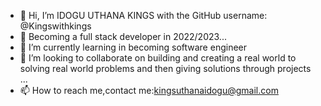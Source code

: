 - 👋 Hi, I’m IDOGU UTHANA KINGS with the GitHub username: @Kingswithkings
- 👀 Becoming a full stack developer in 2022/2023...
- 🌱 I’m currently learning in becoming software engineer
- 💞️ I’m looking to collaborate on building and creating a real world to solving real world problems and then giving solutions through projects  ...
- 📫 How to reach me,contact me:kingsuthanaidogu@gmail.com

<!---
Kingswithkings/Kingswithkings is a ✨ special ✨ repository because its `README.md` (this file) appears on your GitHub profile.
You can click the Preview link to take a look at your changes.
--->
